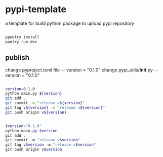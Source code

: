 # pypi-template
a template for build python package to upload pypi repository


```bash

ppoetry install
poetry run dev

```


## publish

change pyproject.toml file   --    version = "0.1.0"
change pypi_utils/__init__.py  --    version = "0.1.0"

```bash

version=0.1.0
python main.py ${version}
git add .
git commit -m "release v${version}"
git tag v${version} -m "release v${version}"
git push origin v${version}


```

```powershell

$version="0.1.0"
python main.py $version
git add .
git commit -m "release v$version"
git tag v$version -m "release v$version"
git push origin v$version

```